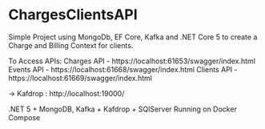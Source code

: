 # ChargesClientsAPI
Simple Project using MongoDb, EF Core, Kafka and .NET Core 5 to create a Charge and Billing Context for clients.

To Access APIs:
Charges API - https://localhost:61653/swagger/index.html
Events API - https://localhost:61668/swagger/index.html
Clients API - https://localhost:61669/swagger/index.html

-> Kafdrop : http://localhost:19000/

.NET 5 + MongoDB, Kafka + Kafdrop + SQlServer Running on Docker Compose
